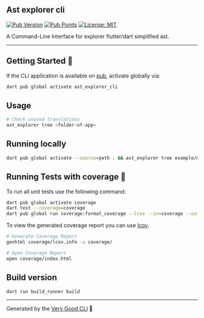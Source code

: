 ## Ast explorer cli

[![Pub Version][pub_version_badge]][pub_package_link]
[![Pub Points][pub_points_badge]][pub_points_link]
[![License: MIT][license_badge]][license_link]

A Command-Line Interface for explorer flutter/dart simplified ast.

---

## Getting Started 🚀

If the CLI application is available on [pub](https://pub.dev), activate globally via:

```sh
dart pub global activate ast_explorer_cli
```

## Usage

```sh
# Check unused translations
ast_explorer tree <folder-of-app>
```

## Running locally

```sh
dart pub global activate --source=path . && ast_explorer tree example/main.dart
```

## Running Tests with coverage 🧪

To run all unit tests use the following command:

```sh
dart pub global activate coverage
dart test --coverage=coverage
dart pub global run coverage:format_coverage --lcov --in=coverage --out=coverage/lcov.info
```

To view the generated coverage report you can use [lcov](https://github.com/linux-test-project/lcov).

```sh
# Generate Coverage Report
genhtml coverage/lcov.info -o coverage/

# Open Coverage Report
open coverage/index.html
```

## Build version

```sh
dart run build_runner build
```

---

Generated by the [Very Good CLI][very_good_cli_link] 🤖

[license_badge]: https://img.shields.io/github/license/lsaudon/ast_explorer_cli
[license_link]: https://img.shields.io/github/license/lsaudon/ast_explorer_cli
[very_good_cli_link]: https://github.com/VeryGoodOpenSource/very_good_cli
[pub_points_badge]: https://img.shields.io/pub/points/ast_explorer_cli
[pub_version_badge]: https://img.shields.io/pub/v/ast_explorer_cli
[pub_package_link]: https://pub.dev/packages/ast_explorer_cli
[pub_points_link]: https://pub.dev/packages/ast_explorer_cli/score
